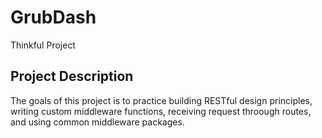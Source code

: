 # GrubDash
Thinkful Project
## Project Description
The goals of this project is to practice building RESTful design principles, writing custom middleware functions, receiving request throough routes, and using common middleware packages. 
